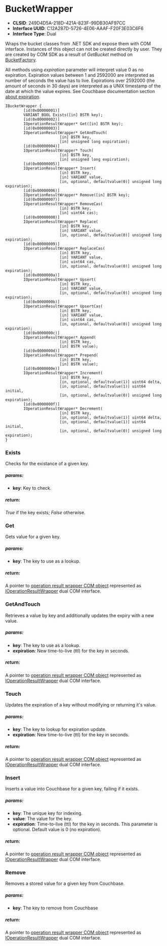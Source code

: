 # BucketWrapper #
* **CLSID**: 249D4D5A-218D-421A-823F-99DB30AF97CC
* **Interface UUID**: C12A287D-5726-4E06-AAAF-F20F3E03C6F6
* **Interface Type**: Dual

Wraps the bucket classes from .NET SDK and expose them with COM interface. Instances of this object can not be created directly by user. They are created by COM SDK as a result of *GetBucket* method on [BucketFactory](BucketFactory.md).

All methods using *expiration* parameter will interpret value 0 as no expiration. Expiration values between 1 and 2592000 are interpreted as number of seconds the value has to live. Expirations over 2592000 (the amount of seconds in 30 days) are interpreted as a UNIX timestamp of the date at which the value expires. See Couchbase documentation section [about expiration](http://docs.couchbase.com/couchbase-devguide-2.5/#about-document-expiration).

````
IBucketWrapper {
        [id(0x00000001)]
        VARIANT_BOOL Exists([in] BSTR key);
        [id(0x00000002)]
        IOperationResultWrapper* Get([in] BSTR key);
        [id(0x00000003)]
        IOperationResultWrapper* GetAndTouch(
                        [in] BSTR key, 
                        [in] unsigned long expiration);
        [id(0x00000004)]
        IOperationResultWrapper* Touch(
                        [in] BSTR key, 
                        [in] unsigned long expiration);
        [id(0x00000005)]
        IOperationResultWrapper* Insert(
                        [in] BSTR key, 
                        [in] VARIANT value, 
                        [in, optional, defaultvalue(0)] unsigned long expiration);
        [id(0x00000006)]
        IOperationResultWrapper* Remove([in] BSTR key);
        [id(0x00000007)]
        IOperationResultWrapper* RemoveCas(
                        [in] BSTR key, 
                        [in] uint64 cas);
        [id(0x00000008)]
        IOperationResultWrapper* Replace(
                        [in] BSTR key, 
                        [in] VARIANT value, 
                        [in, optional, defaultvalue(0)] unsigned long expiration);
        [id(0x00000009)]
        IOperationResultWrapper* ReplaceCas(
                        [in] BSTR key, 
                        [in] VARIANT value, 
                        [in] uint64 cas, 
                        [in, optional, defaultvalue(0)] unsigned long expiration);
        [id(0x0000000a)]
        IOperationResultWrapper* Upsert(
                        [in] BSTR key, 
                        [in] VARIANT value, 
                        [in, optional, defaultvalue(0)] unsigned long expiration);
        [id(0x0000000b)]
        IOperationResultWrapper* UpsertCas(
                        [in] BSTR key, 
                        [in] VARIANT value, 
                        [in] uint64 cas, 
                        [in, optional, defaultvalue(0)] unsigned long expiration);
        [id(0x0000000c)]
        IOperationResultWrapper* Append(
                        [in] BSTR key, 
                        [in] BSTR value);
        [id(0x0000000d)]
        IOperationResultWrapper* Prepend(
                        [in] BSTR key, 
                        [in] BSTR value);
        [id(0x0000000e)]
        IOperationResultWrapper* Increment(
                        [in] BSTR key, 
                        [in, optional, defaultvalue(1)] uint64 delta, 
                        [in, optional, defaultvalue(1)] uint64 initial, 
                        [in, optional, defaultvalue(0)] unsigned long expiration);
        [id(0x0000000f)]
        IOperationResultWrapper* Decrement(
                        [in] BSTR key, 
                        [in, optional, defaultvalue(1)] uint64 delta, 
                        [in, optional, defaultvalue(1)] uint64 initial, 
                        [in, optional, defaultvalue(0)] unsigned long expiration);
}
````


### Exists ###
Checks for the existance of a given key.

##### params: #####
* **key**: Key to check.

##### return: #####
*True* if the key exists; *False* otherwise.


### Get ###
Gets value for a given key.

##### params: #####
* **key**: The key to use as a lookup.

##### return: #####
A pointer to [operation result wrapper COM object](OperationResultWrapper.md) represented as [IOperationResultWrapper](OperationResultWrapper.md) dual COM interface.


### GetAndTouch ###
Retrieves a value by key and additionally updates the expiry with a new value.

##### params: #####
* **key**: The key to use as a lookup.
* **expiration**: New time-to-live (ttl) for the key in seconds.

##### return: #####
A pointer to [operation result wrapper COM object](OperationResultWrapper.md) represented as [IOperationResultWrapper](OperationResultWrapper.md) dual COM interface.


### Touch ###
Updates the expiration of a key without modifying or returning it's value.

##### params: #####
* **key**: The key to lookup for expiration update.
* **expiration**: New time-to-live (ttl) for the key in seconds.

##### return: #####
A pointer to [operation result wrapper COM object](OperationResultWrapper.md) represented as [IOperationResultWrapper](OperationResultWrapper.md) dual COM interface.


### Insert ###
Inserts a value into Couchbase for a given key, failing if it exists.

##### params: #####
* **key**: The unique key for indexing.
* **value**: The value for the key.
* **expiration**: Time-to-live (ttl) for the key in seconds. This parameter is optional. Default value is 0 (no expiration).

##### return: #####
A pointer to [operation result wrapper COM object](OperationResultWrapper.md) represented as [IOperationResultWrapper](OperationResultWrapper.md) dual COM interface.


### Remove ###
Removes a stored value for a given key from Couchbase.

##### params: #####
* **key**: The key to remove from Couchbase

##### return: #####
A pointer to [operation result wrapper COM object](OperationResultWrapper.md) represented as [IOperationResultWrapper](OperationResultWrapper.md) dual COM interface.